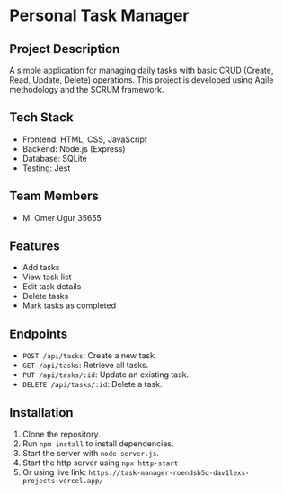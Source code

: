 # Personal Task Manager

## Project Description
A simple application for managing daily tasks with basic CRUD (Create, Read, Update, Delete) operations. This project is developed using Agile methodology and the SCRUM framework.

## Tech Stack
- Frontend: HTML, CSS, JavaScript
- Backend: Node.js (Express)
- Database: SQLite
- Testing: Jest

## Team Members
- M. Omer Ugur 35655
## Features
- Add tasks
- View task list
- Edit task details
- Delete tasks
- Mark tasks as completed

## Endpoints
- `POST /api/tasks`: Create a new task.
- `GET /api/tasks`: Retrieve all tasks.
- `PUT /api/tasks/:id`: Update an existing task.
- `DELETE /api/tasks/:id`: Delete a task.

## Installation
1. Clone the repository.
2. Run `npm install` to install dependencies.
3. Start the server with `node server.js`.
4. Start the http server using `npx http-start`
5. Or using live link: `https://task-manager-roendsb5q-dav1lexs-projects.vercel.app/`
